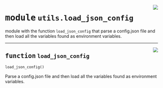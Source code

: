 <!-- markdownlint-disable -->

<a href="https://github.com/pinterest/pinterest-python-sdk/blob/main/pinterest/utils/load_json_config.py#L0"><img align="right" style="float:right;" src="https://img.shields.io/badge/-source-cccccc?style=flat-square"></a>

# <kbd>module</kbd> `utils.load_json_config`
module with the function `load_json_config` that parse a config.json file and then load all the variables found as environment variables. 


---

<a href="https://github.com/pinterest/pinterest-python-sdk/blob/main/pinterest/utils/load_json_config.py#L13"><img align="right" style="float:right;" src="https://img.shields.io/badge/-source-cccccc?style=flat-square"></a>

## <kbd>function</kbd> `load_json_config`

```python
load_json_config()
```

Parse a config.json file and then load all the variables found as environment variables. 


